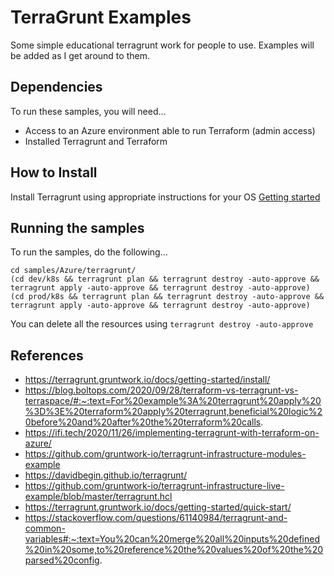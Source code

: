 # TerraGrunt Examples
Some simple educational terragrunt work for people to use. Examples will be added as I get around to them.

Dependencies
------------
To run these samples, you will need...

* Access to an Azure environment able to run Terraform (admin access)
* Installed Terragrunt and Terraform

How to Install
--------------
Install Terragrunt using appropriate instructions for your OS [Getting started](https://terragrunt.gruntwork.io/docs/getting-started/install/)

Running the samples
-------------------
To run the samples, do the following...

	cd samples/Azure/terragrunt/
	(cd dev/k8s && terragrunt plan && terragrunt destroy -auto-approve && terragrunt apply -auto-approve && terragrunt destroy -auto-approve)
	(cd prod/k8s && terragrunt plan && terragrunt destroy -auto-approve && terragrunt apply -auto-approve && terragrunt destroy -auto-approve)
	
You can delete all the resources using `terragrunt destroy -auto-approve`

References
----------
* https://terragrunt.gruntwork.io/docs/getting-started/install/
* https://blog.boltops.com/2020/09/28/terraform-vs-terragrunt-vs-terraspace/#:~:text=For%20example%3A%20terragrunt%20apply%20%3D%3E%20terraform%20apply%20terragrunt,beneficial%20logic%20before%20and%20after%20the%20terraform%20calls.
* https://ifi.tech/2020/11/26/implementing-terragrunt-with-terraform-on-azure/
* https://github.com/gruntwork-io/terragrunt-infrastructure-modules-example
* https://davidbegin.github.io/terragrunt/
* https://github.com/gruntwork-io/terragrunt-infrastructure-live-example/blob/master/terragrunt.hcl
* https://terragrunt.gruntwork.io/docs/getting-started/quick-start/
* https://stackoverflow.com/questions/61140984/terragrunt-and-common-variables#:~:text=You%20can%20merge%20all%20inputs%20defined%20in%20some,to%20reference%20the%20values%20of%20the%20parsed%20config.
